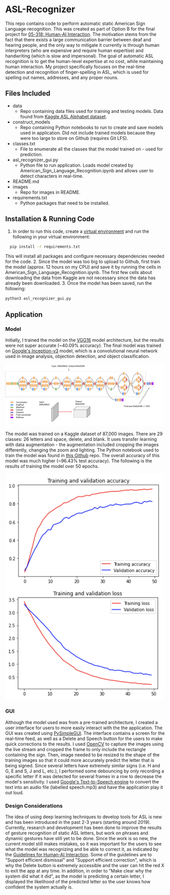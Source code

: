 # ASL-Recognizer

This repo contains code to perform automatic static American Sign Language recognition. This was created as part of Option B for the final project for [05-318: Human-AI Interaction](https://haiicmu.github.io/). The motivation stems from the fact that there exists a large communication barrier between deaf and hearing people, and the only way to mitigate it currently is through human interpreters (who are expensive and require human expertise) and handwriting (which is slow and impersonal). The goal of automatic ASL recognition is to get the human-level expertise at no cost, while maintaining human interaction. My project specifically focuses on the real-time detection and recognition of finger-spelling in ASL, which is used for spelling out names, addresses, and any proper nouns. 

## Files Included

* data 
  * Repo containing data files used for training and testing models. Data found from [Kaggle ASL Alphabet dataset](https://www.kaggle.com/grassknoted/asl-alphabet).
* construct_models
  * Repo containing Python notebooks to run to create and save models used in application. Did not include trained models because they were too large to store on Github (requires Git LFS).
* classes.txt
  * File to enumerate all the classes that the model trained on - used for prediction. 
* asl_recognizer_gui.py
  * Python file to run application. Loads model created by American_Sign_Language_Recognition.ipynb and allows user to detect characters in real-time. 
* README.md
* images
  * Repo for images in README.
* requirements.txt
  * Python packages that need to be installed. 

## Installation & Running Code

1. In order to run this code, create a [virtual environment](https://docs.python.org/3/library/venv.html) and run the following in your virtual environment:
```bash
  pip install -r requirements.txt
```
This will install all packages and configure necessary dependencies needed for the code.
2. Since the model was too big to upload to Github, first train the model (approx. 12 hours on my CPU) and save it by running the cells in American_Sign_Language_Recognition.ipynb. The first few cells about downloading the data from Kaggle are not necessary since the data has already been downloaded.
3. Once the model has been saved, run the following:
```bash
python3 asl_recognizer_gui.py
```

## Application

### Model

Initially, I trained the model on the [VGG16](https://arxiv.org/pdf/1409.1556.pdf) model architecture, but the results were not super accurate (~40.09% accuracy). The final model was trained on [Google's Inception-v3](https://arxiv.org/pdf/1512.00567.pdf) model, which is a convolutional neural network used in image analysis, objection detection, and object classification. 

<img src="images/inceptionv3onc--oview.png">

The model was trained on a Kaggle dataset of 87,000 images. There are 29 classes: 26 letters and space, delete, and blank. It uses transfer learning with data augmentation - the augmentation included cropping the images differently, changing the zoom and lighting. The Python notebook used to train the model was found in [this Github](https://github.com/VedantMistry13/American-Sign-Language-Recognition-using-Deep-Neural-Network/blob/master/American_Sign_Language_Recognition.ipynb) repo. The overall accuracy of this model was much higher (~96.43% test accuracy). The following is the results of training the model over 50 epochs.

![Accuracy](images/accuracy.png)
![Loss](images/loss.png)

### GUI

Although the model used was from a pre-trained architecture, I created a user interface for users to more easily interact with the the application. The GUI was created using [PySimpleGUI](https://pysimplegui.readthedocs.io/en/latest/). The interface contains a screen for the real-time feed, as well as a Delete and Speech button for the users to make quick corrections to the results. I used [OpenCV](https://opencv.org/) to capture the images using the live stream and cropped the frame to only include the rectangle containing the sign. Then, image needed to be resized to the shape of the training images so that it could more accurately predict the letter that is being signed. Since several letters have extremely similar signs (i.e. H and G, E and S, J and L, etc.), I performed some debouncing by only recording a specific letter if it was detected for several frames in a row to decrease the model's sensitivity. I used [Google's Text-to-Speech engine](https://gtts.readthedocs.io/en/latest/#) to convert the text into an audio file (labelled speech.mp3) and have the application play it out loud. 

### Design Considerations

The idea of using deep learning techniques to develop tools for ASL is new and has been introduced in the past 2-3 years (starting around 2019). Currently, research and development has been done to improve the results of gesture recognition of static ASL letters, but work on phrases and dynamic gestures have still yet to be done. Since the work is so new, the current model still makes mistakes, so it was important for the users to see what the model was recognizing and be able to correct it, as indicated by the [Guidelines for Human-AI Interaction](https://www.microsoft.com/en-us/research/project/guidelines-for-human-ai-interaction/). Some of the guidelines are to "Support efficient dismissal" and "Support efficient correction", which is why the Delete button is extremely accessible and the user can hit the red X to exit the app at any time. In addition, in order to "Make clear why the system did what it did", as the model is predicting a certain letter, I displayed the likelihood of the predicted letter so the user knows how confident the system actually is. 